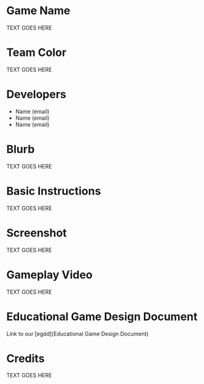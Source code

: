 # Game Name

TEXT GOES HERE

# Team Color

TEXT GOES HERE

# Developers

-   Name (email)
-   Name (email)
-   Name (email)

# Blurb

TEXT GOES HERE

# Basic Instructions

TEXT GOES HERE

# Screenshot

TEXT GOES HERE

# Gameplay Video

TEXT GOES HERE

# Educational Game Design Document

Link to our [egdd](Educational Game Design Document)

# Credits

TEXT GOES HERE
